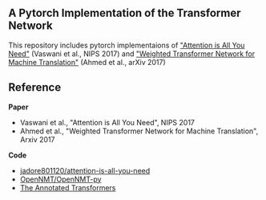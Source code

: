 ## A Pytorch Implementation of the Transformer Network
This repository includes pytorch implementaions of ["Attention is All You Need"](https://papers.nips.cc/paper/7181-attention-is-all-you-need.pdf) (Vaswani et al., NIPS 2017) and 
["Weighted Transformer Network for Machine Translation"](https://arxiv.org/pdf/1711.02132.pdf) (Ahmed et al., arXiv 2017)

## Reference
**Paper**
- Vaswani et al., "Attention is All You Need", NIPS 2017
- Ahmed et al., "Weighted Transformer Network for Machine Translation", Arxiv 2017

**Code**
- [jadore801120/attention-is-all-you-need](https://github.com/jadore801120/attention-is-all-you-need-pytorch)
- [OpenNMT/OpenNMT-py](https://github.com/OpenNMT/OpenNMT-py)
- [The Annotated Transformers](http://nlp.seas.harvard.edu/2018/04/03/attention.html)
